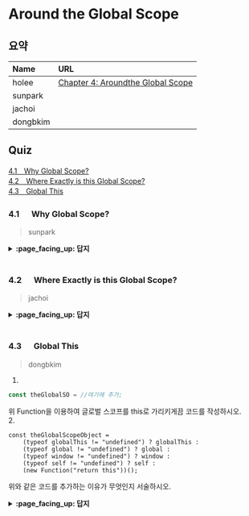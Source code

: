 # Around the Global Scope

## 요약
| Name | URL |
|:---|:---|
| holee | [Chapter 4: Aroundthe Global Scope](https://github.com/hochan222/Everything-in-JavaScript/wiki/Chapter-4:-Aroundthe-Global-Scope) |
| sunpark |  |
| jachoi |  |
| dongbkim |  |

## Quiz
[4.1　Why Global Scope?](#41---Why-Global-Scope)<br>
[4.2　Where Exactly is this Global Scope?](#42---Where-Exactly-is-this-Global-Scope)<br>
[4.3　Global This](#43---Global-This)<br>

### 4.1 　  Why Global Scope?

> sunpark

<details>
<summary> <b> :page_facing_up: 답지 </b>  </summary>
<div markdown="1">



</div>
</details>
<br>

### 4.2 　  Where Exactly is this Global Scope?

> jachoi

<details>
<summary> <b> :page_facing_up: 답지 </b>  </summary>
<div markdown="1">



</div>
</details>
<br>

### 4.3 　  Global This

> dongbkim
1. 
```js
const theGlobalSO = //여기에 추가;
``` 
위 Function을 이용하여 글로벌 스코프를 this로 가리키게끔 코드를 작성하시오.
<br/>
2.
```
const theGlobalScopeObject =
    (typeof globalThis != "undefined") ? globalThis :
    (typeof global != "undefined") ? global :
    (typeof window != "undefined") ? window :
    (typeof self != "undefined") ? self :
    (new Function("return this"))();
```
위와 같은 코드를 추가하는 이유가 무엇인지 서술하시오.
<br/>
<details>
  <summary> <b> :page_facing_up: 답지 </b>  </summary>
<div markdown="1">
 1. 
    > (new Function("return this"))() 
    <br/>
  A function can be dynamically constructed from code stored in a string value with the Function() constructor, (중략) Such a function will automatically be run in non-strict-mode (for legacy reasons) when invoked with the normal () function invocation as shown;its this will point at **the global object**.(Global This 중 note box)<br/>
 2.  if you find yourself needing a **reliable global scope reference**.(Global This 중 8번째 문단)


</div>
</details>
<br>
